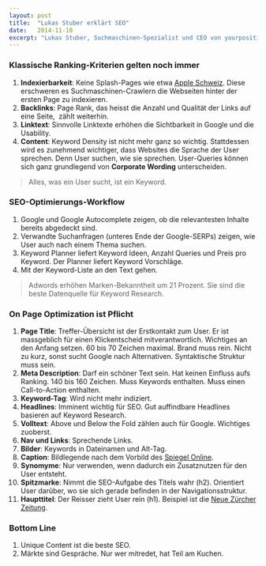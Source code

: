 ```yaml
---
layout: post
title:  "Lukas Stuber erklärt SEO"
date:   2014-11-10
excerpt: "Lukas Stuber, Suchmaschinen-Spezialist und CEO von yourposition, erklärt Mitgliedern des Schweizer Textverbandes, warum sie für Search Engines und für Menschen schreiben müssen."
---
```


### Klassische Ranking-Kriterien gelten noch immer

1.  **Indexierbarkeit**: Keine Splash-Pages wie etwa <span style="color: #000080;"><span style="text-decoration: underline;"><a href="http://www.apple.com/ch/">Apple Schweiz</a></span></span>. Diese erschweren es Suchmaschinen-Crawlern die Webseiten hinter der ersten Page zu indexieren.
2.  **Backlinks**: Page Rank, das heisst die Anzahl und Qualität der Links auf eine Seite,  zählt weiterhin.
3.  **Linktext**: Sinnvolle Linktexte erhöhen die Sichtbarkeit in Google und die Usability.
4.  **Content**: Keyword Density ist nicht mehr ganz so wichtig. Stattdessen wird es zunehmend wichtiger, dass Websites die Sprache der User sprechen. Denn User suchen, wie sie sprechen. User-Queries können sich ganz grundlegend von **Corporate Wording** unterscheiden.

> Alles, was ein User sucht, ist ein Keyword.

### SEO-Optimierungs-Workflow

1.  Google und Google Autocomplete zeigen, ob die relevantesten Inhalte bereits abgedeckt sind.
2.  Verwandte Suchanfragen (unteres Ende der Google-SERPs) zeigen, wie User auch nach einem Thema suchen.
3.  Keyword Planner liefert Keyword Ideen, Anzahl Queries und Preis pro Keyword. Der Planner liefert Keyword Vorschläge.
4.  Mit der Keyword-Liste an den Text gehen.

> Adwords erhöhen Marken-Bekanntheit um 21 Prozent. Sie sind die beste Datenquelle für Keyword Research.

### On Page Optimization ist Pflicht

1.  **Page Title**: Treffer-Übersicht ist der Erstkontakt zum User. Er ist massgeblich für einen Klickentscheid mitverantwortlich. Wichtiges an den Anfang setzen. 60 bis 70 Zeichen maximal. Brand muss rein. Nicht zu kurz, sonst sucht Google nach Alternativen. Syntaktische Struktur muss sein.
2.  **Meta Description**: Darf ein schöner Text sein. Hat keinen Einfluss aufs Ranking. 140 bis 160 Zeichen. Muss Keywords enthalten. Muss einen Call-to-Action enthalten.
3.  **Keyword-Tag**: Wird nicht mehr indiziert.
4.  **Headlines**: Imminent wichtig für SEO. Gut auffindbare Headlines basieren auf Keyword Research.
5.  **Volltext**: Above und Below the Fold zählen auch für Google. Wichtiges zuoberst.
6.  **Nav und Links**: Sprechende Links.
7.  **Bilder**: Keywords in Dateinamen und Alt-Tag.
8.  **Caption**: Bildlegende nach dem Vorbild des <span style="color: #000080;"><span style="text-decoration: underline;"><a href="http://www.spiegel.de/">Spiegel Online</a></span></span>.
9.  **Synomyme**: Nur verwenden, wenn dadurch ein Zusatznutzen für den User entsteht.
10. **Spitzmarke**: Nimmt die SEO-Aufgabe des Titels wahr (h2). Orientiert User darüber, wo sie sich gerade befinden in der Navigationsstruktur.
11. **Haupttitel**: Der Reisser zieht User rein (h1). Beispiel ist die <span style="color: #000080;"><span style="text-decoration: underline;"><a href="http://www.nzz.ch/">Neue Zürcher Zeitung</a></span></span>.

### Bottom Line

1.  Unique Content ist die beste SEO.
2.  Märkte sind Gespräche. Nur wer mitredet, hat Teil am Kuchen.